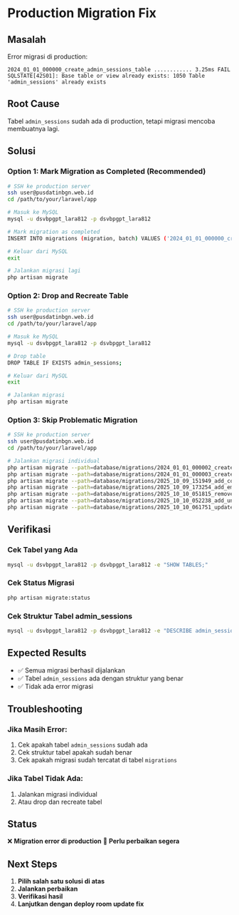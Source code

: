 # Production Migration Fix

## Masalah
Error migrasi di production:
```
2024_01_01_000000_create_admin_sessions_table ............ 3.25ms FAIL
SQLSTATE[42S01]: Base table or view already exists: 1050 Table 'admin_sessions' already exists
```

## Root Cause
Tabel `admin_sessions` sudah ada di production, tetapi migrasi mencoba membuatnya lagi.

## Solusi

### Option 1: Mark Migration as Completed (Recommended)
```bash
# SSH ke production server
ssh user@pusdatinbgn.web.id
cd /path/to/your/laravel/app

# Masuk ke MySQL
mysql -u dsvbpgpt_lara812 -p dsvbpgpt_lara812

# Mark migration as completed
INSERT INTO migrations (migration, batch) VALUES ('2024_01_01_000000_create_admin_sessions_table', 1);

# Keluar dari MySQL
exit

# Jalankan migrasi lagi
php artisan migrate
```

### Option 2: Drop and Recreate Table
```bash
# SSH ke production server
ssh user@pusdatinbgn.web.id
cd /path/to/your/laravel/app

# Masuk ke MySQL
mysql -u dsvbpgpt_lara812 -p dsvbpgpt_lara812

# Drop table
DROP TABLE IF EXISTS admin_sessions;

# Keluar dari MySQL
exit

# Jalankan migrasi
php artisan migrate
```

### Option 3: Skip Problematic Migration
```bash
# SSH ke production server
ssh user@pusdatinbgn.web.id
cd /path/to/your/laravel/app

# Jalankan migrasi individual
php artisan migrate --path=database/migrations/2024_01_01_000002_create_meeting_rooms_table.php
php artisan migrate --path=database/migrations/2024_01_01_000003_create_bookings_table.php
php artisan migrate --path=database/migrations/2025_10_09_151949_add_columns_to_users_table.php
php artisan migrate --path=database/migrations/2025_10_09_173254_add_email_verification_to_users_table.php
php artisan migrate --path=database/migrations/2025_10_10_051815_remove_hourly_rate_from_meeting_rooms_table.php
php artisan migrate --path=database/migrations/2025_10_10_052238_add_unit_kerja_and_dokumen_perizinan_to_bookings_table.php
php artisan migrate --path=database/migrations/2025_10_10_061751_update_admin_sessions_table_structure.php
```

## Verifikasi

### Cek Tabel yang Ada
```bash
mysql -u dsvbpgpt_lara812 -p dsvbpgpt_lara812 -e "SHOW TABLES;"
```

### Cek Status Migrasi
```bash
php artisan migrate:status
```

### Cek Struktur Tabel admin_sessions
```bash
mysql -u dsvbpgpt_lara812 -p dsvbpgpt_lara812 -e "DESCRIBE admin_sessions;"
```

## Expected Results
- ✅ Semua migrasi berhasil dijalankan
- ✅ Tabel `admin_sessions` ada dengan struktur yang benar
- ✅ Tidak ada error migrasi

## Troubleshooting

### Jika Masih Error:
1. Cek apakah tabel `admin_sessions` sudah ada
2. Cek struktur tabel apakah sudah benar
3. Cek apakah migrasi sudah tercatat di tabel `migrations`

### Jika Tabel Tidak Ada:
1. Jalankan migrasi individual
2. Atau drop dan recreate tabel

## Status
❌ **Migration error di production**
🚨 **Perlu perbaikan segera**

## Next Steps
1. **Pilih salah satu solusi di atas**
2. **Jalankan perbaikan**
3. **Verifikasi hasil**
4. **Lanjutkan dengan deploy room update fix**
